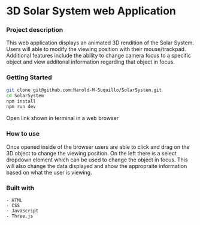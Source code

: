# 3D Solar System web Application

### Project description
This web application displays an animated 3D rendition of the Solar System. Users will able to modify the viewing position with their mouse/trackpad. Additional features include the ability to change camera focus to a specific object and view additonal information regarding that object in focus.

### Getting Started
 ```bash
 git clone git@github.com:Harold-M-Suquillo/SolarSystem.git
 cd SolarSystem
 npm install
 npm run dev
 ```  
 Open link shown in terminal in a web browser


### How to use
Once opened inside of the browser users are able to click and drag on the 3D object to change the viewing position. On the left there is a select dropdown element which can be used to change the object in focus. This will also change the data displayed and show the appropraite information based on what the user is viewing.

### Built with
    - HTML
    - CSS
    - JavaScript
    - Three.js


